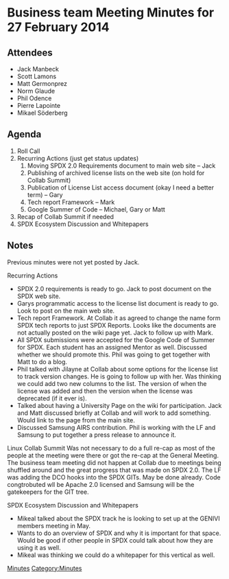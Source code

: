 # Business team Meeting Minutes for 27 February 2014

## Attendees

  - Jack Manbeck
  - Scott Lamons
  - Matt Germonprez
  - Norm Glaude
  - Phil Odence
  - Pierre Lapointe
  - Mikael Söderberg

## Agenda

1.  Roll Call
2.  Recurring Actions (just get status updates)
    1.  Moving SPDX 2.0 Requirements document to main web site – Jack
    2.  Publishing of archived license lists on the web site (on hold
        for Collab Summit)
    3.  Publication of License List access document (okay I need a
        better term) – Gary
    4.  Tech report Framework – Mark
    5.  Google Summer of Code – Michael, Gary or Matt
3.  Recap of Collab Summit if needed
4.  SPDX Ecosystem Discussion and Whitepapers

  

## Notes

Previous minutes were not yet posted by Jack.

  
Recurring Actions

  - SPDX 2.0 requirements is ready to go. Jack to post document on the
    SPDX web site.
  - Garys programmatic access to the license list document is ready to
    go. Look to post on the main web site.
  - Tech report Framework. At Collab it as agreed to change the name
    form SPDX tech reports to just SPDX Reports. Looks like the
    documents are not actually posted on the wiki page yet. Jack to
    follow up with Mark.
  - All SPDX submissions were accepted for the Google Code of Summer for
    SPDX. Each student has an assigned Mentor as well. Discussed whether
    we should promote this. Phil was going to get together with Matt to
    do a blog.
  - Phil talked with Jilayne at Collab about some options for the
    license list to track version changes. He is going to follow up with
    her. Was thinking we could add two new columns to the list. The
    version of when the license was added and then the version when the
    license was deprecated (if it ever is).
  - Talked about having a University Page on the wiki for participation.
    Jack and Matt discussed briefly at Collab and will work to add
    something. Would link to the page from the main site.
  - Discussed Samsung AIRS contribution. Phil is working with the LF and
    Samsung to put together a press release to announce it.

  
Linux Collab Summit Was not necessary to do a full re-cap as most of the
people at the meeting were there or got the re-cap at the General
Meeting. The business team meeting did not happen at Collab due to
meetings being shuffled around and the great progress that was made on
SPDX 2.0. The LF was adding the DCO hooks into the SPDX GITs. May be
done already. Code congtrobuted wll be Apache 2.0 licensed and Samsung
will be the gatekeepers for the GIT tree.

  
SPDX Ecosystem Discussion and Whitepapers

  - Mikeal talked about the SPDX track he is looking to set up at the
    GENIVI members meeting in May.
  - Wants to do an overview of SPDX and why it is important for that
    space. Would be good if other people in SPDX could talk about how
    they are using it as well.
  - Mikeal was thinking we could do a whitepaper for this vertical as
    well.

[Minutes](Category:Business "wikilink")
[Category:Minutes](Category:Minutes "wikilink")
